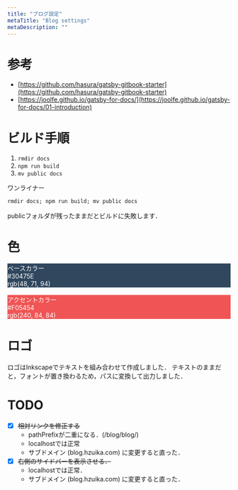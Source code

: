 ```yaml
---
title: "ブログ設定"
metaTitle: "Blog settings"
metaDescription: ""
---
```


# 参考
* [https://github.com/hasura/gatsby-gitbook-starter](https://github.com/hasura/gatsby-gitbook-starter)
* [https://joolfe.github.io/gatsby-for-docs/](https://joolfe.github.io/gatsby-for-docs/01-introduction)

# ビルド手順
1. `rmdir docs`
1. `npm run build`
1. `mv public docs`

ワンライナー
```txt
rmdir docs; npm run build; mv public docs
```

publicフォルダが残ったままだとビルドに失敗します．

# 色

<div style="background-color:#30475E; color:white">ベースカラー</div>
<div style="background-color:#30475E; color:white">#30475E</div>
<div style="background-color:#30475E; color:white">rgb(48, 71, 94)</div>

<br/>

<div style="background-color:#F05454; color:white">アクセントカラー</div>
<div style="background-color:#F05454; color:white">#F05454</div>
<div style="background-color:#F05454; color:white">rgb(240, 84, 84)</div>

# ロゴ

ロゴはInkscapeでテキストを組み合わせて作成しました．
テキストのままだと，フォントが置き換わるため，パスに変換して出力しました．

# TODO

* [X] ~~相対リンクを修正する~~
    * pathPrefixが二重になる．(/blog/blog/)
    * localhostでは正常
    * サブドメイン (blog.hzuika.com) に変更すると直った．
* [X] ~~右側のサイドバーを表示させる．~~
    * localhostでは正常．
    * サブドメイン (blog.hzuika.com) に変更すると直った．